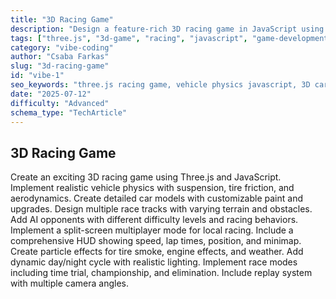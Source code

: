 ```yaml
---
title: "3D Racing Game"
description: "Design a feature-rich 3D racing game in JavaScript using Three.js. Includes realistic vehicle physics, AI opponents, HUD, dynamic environments, and multiplayer split-screen mode."
tags: ["three.js", "3d-game", "racing", "javascript", "game-development", "multiplayer", "vehicle-physics", "ai-opponents"]
category: "vibe-coding"
author: "Csaba Farkas"
slug: "3d-racing-game"
id: "vibe-1"
seo_keywords: "three.js racing game, vehicle physics javascript, 3D car game tutorial, game development with AI opponents, multiplayer racing JS, racing HUD design"
date: "2025-07-12"
difficulty: "Advanced"
schema_type: "TechArticle"
---
```


## 3D Racing Game

Create an exciting 3D racing game using Three.js and JavaScript. Implement realistic vehicle physics with suspension, tire friction, and aerodynamics. Create detailed car models with customizable paint and upgrades. Design multiple race tracks with varying terrain and obstacles. Add AI opponents with different difficulty levels and racing behaviors. Implement a split-screen multiplayer mode for local racing. Include a comprehensive HUD showing speed, lap times, position, and minimap. Create particle effects for tire smoke, engine effects, and weather. Add dynamic day/night cycle with realistic lighting. Implement race modes including time trial, championship, and elimination. Include replay system with multiple camera angles.
